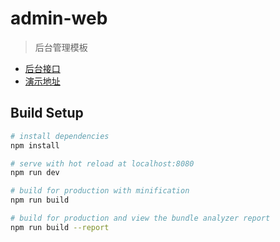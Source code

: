 # admin-web

> 后台管理模板
- [后台接口](https://github.com/dean4lee/back-admin)
- [演示地址](http://admin.inslee.cn/)

## Build Setup


``` bash
# install dependencies
npm install

# serve with hot reload at localhost:8080
npm run dev

# build for production with minification
npm run build

# build for production and view the bundle analyzer report
npm run build --report
```
